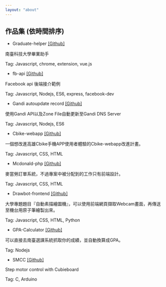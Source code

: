 ```yaml
---
layout: "about"
---
```

## 作品集 (依時間排序)

- Graduate-helper [\[Github\]](https://github.com/opjlmi/graduate-helper)

南臺科技大學畢業助手 <br>
<p class="tag"> Tag: Javascript, chrome, extension, vue.js </p>

- fb-api [\[Github\]](https://github.com/opjlmi/fb-api)

Facebook api 後端接介範例 <br>
<p class="tag"> Tag: Javascript, Nodejs, ES6, express, facebook-dev </p>

- Gandi autoupdate record [\[Github\]](https://github.com/opjlmi/gandi-autoupdate-record)

使用Gandi API以及Zone File自動更新至Gandi DNS Server <br>
<p class="tag"> Tag: Javascript, Nodejs, ES6 </p>

- Cbike-webapp [\[Github\]](https://github.com/opjlmi/cbike-webapp)

一個想改進高雄Cbike手機APP使用者體驗的Cbike-webapp改進計畫。
<p class="tag"> Tag: Javascript, CSS, HTML </p>

- Mcdonald-php [\[Github\]](https://github.com/opjlmi/mcdonald-php)

麥當勞訂單系統，不過專案中被分配到的工作只有前端設計。
<p class="tag"> Tag: Javascript, CSS, HTML </p>

- Drawbot-frontend [\[Github\]](https://github.com/opjlmi/drawbot-frontend)

大學專題題目『自動素描繪圖機』，可以使用前端網頁擷取Webcam畫面，再傳送至機台用原子筆繪製出來。
<p class="tag"> Tag: Javascript, CSS, HTML, Python </p>

- GPA-Calculator [\[Github\]](https://github.com/opjlmi/gpa-calculator)

可以直接去南臺選課系統抓取你的成績，並自動換算成GPA。
<p class="tag"> Tag: Nodejs </p>

- SMCC [\[Github\]](https://github.com/opjlmi/SMCC)

Step motor control with Cubieboard
<p class="tag"> Tag: C, Arduino </p>